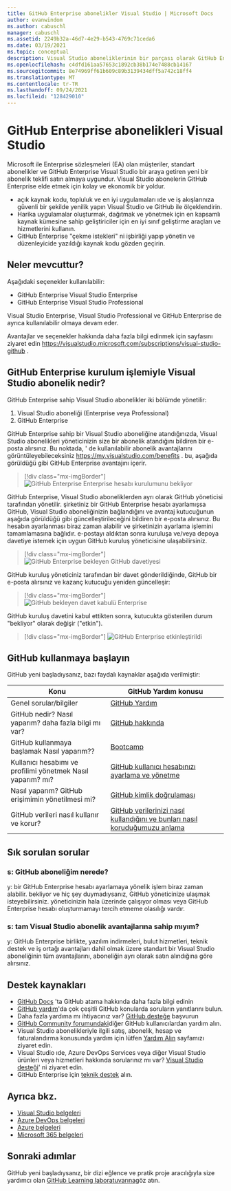 ```yaml
---
title: GitHub Enterprise abonelikler Visual Studio | Microsoft Docs
author: evanwindom
ms.author: cabuschl
manager: cabuschl
ms.assetid: 2249b32a-46d7-4e29-b543-4769c71ceda6
ms.date: 03/19/2021
ms.topic: conceptual
description: Visual Studio aboneliklerinin bir parçası olarak GitHub Enterprise erişme hakkında bilgi edinin
ms.openlocfilehash: c4dfd161aa57653c1892cb38b174e7488cb14167
ms.sourcegitcommit: 8e74969ff61b609c89b3139434dff5a742c18ff4
ms.translationtype: MT
ms.contentlocale: tr-TR
ms.lasthandoff: 09/24/2021
ms.locfileid: "128429010"
---
```

# <a name="visual-studio-subscriptions-with-github-enterprise"></a>GitHub Enterprise abonelikleri Visual Studio 

Microsoft ile Enterprise sözleşmeleri (EA) olan müşteriler, standart abonelikler ve GitHub Enterprise Visual Studio bir araya getiren yeni bir abonelik teklifi satın almaya uygundur. Visual Studio abonelerin GitHub Enterprise elde etmek için kolay ve ekonomik bir yoldur. 

- açık kaynak kodu, topluluk ve en iyi uygulamaları ıde ve iş akışlarınıza güvenli bir şekilde yenilik yapın Visual Studio ve GitHub ile ölçeklendirin.
- Harika uygulamalar oluşturmak, dağıtmak ve yönetmek için en kapsamlı kaynak kümesine sahip geliştiriciler için en iyi sınıf geliştirme araçları ve hizmetlerini kullanın. 
- GitHub Enterprise "çekme istekleri" ni işbirliği yapıp yönetin ve düzenleyicide yazıldığı kaynak kodu gözden geçirin. 

## <a name="whats-available"></a>Neler mevcuttur? 

Aşağıdaki seçenekler kullanılabilir:

- GitHub Enterprise Visual Studio Enterprise
- GitHub Enterprise Visual Studio Professional

Visual Studio Enterprise, Visual Studio Professional ve GitHub Enterprise de ayrıca kullanılabilir olmaya devam eder. 

Avantajlar ve seçenekler hakkında daha fazla bilgi edinmek için sayfasını ziyaret edin <https://visualstudio.microsoft.com/subscriptions/visual-studio-github> . 

## <a name="what-is-the-visual-studio-subscription-with-github-enterprise-setup-process"></a>GitHub Enterprise kurulum işlemiyle Visual Studio abonelik nedir?

GitHub Enterprise sahip Visual Studio abonelikler iki bölümde yönetilir:
1. Visual Studio aboneliği (Enterprise veya Professional)
2. GitHub Enterprise 

GitHub Enterprise sahip bir Visual Studio aboneliğine atandığınızda, Visual Studio abonelikleri yöneticinizin size bir abonelik atandığını bildiren bir e-posta alırsınız.  Bu noktada, ' de kullanılabilir abonelik avantajlarını görüntüleyebileceksiniz <https://my.visualstudio.com/benefits> .  bu, aşağıda görüldüğü gibi GitHub Enterprise avantajını içerir.

   > [!div class="mx-imgBorder"]
   > ![GitHub Enterprise Enterprise hesabı kurulumunu bekliyor](_img/access-github/pending-account-setup.png "kuruluşunuzun öncelikle bir Enterprise hesabı ayarlaması gerekir.")  

GitHub Enterprise, Visual Studio aboneliklerden ayrı olarak GitHub yöneticisi tarafından yönetilir.  şirketiniz bir GitHub Enterprise hesabı ayarlamışsa GitHub, Visual Studio aboneliğinizin bağlandığını ve avantaj kutucuğunun aşağıda görüldüğü gibi güncelleştirileceğini bildiren bir e-posta alırsınız.  Bu hesabın ayarlanması biraz zaman alabilir ve şirketinizin ayarlama işlemini tamamlamasına bağlıdır. e-postayı aldıktan sonra kuruluşa ve/veya depoya davetiye istemek için uygun GitHub kuruluş yöneticisine ulaşabilirsiniz.  

   > [!div class="mx-imgBorder"]
   > ![GitHub Enterprise bekleyen GitHub davetiyesi](_img/access-github/pending-invite.png "GitHub kuruluşa davetiye istemek için GitHub yöneticinize başvurun.")  

GitHub kuruluş yöneticiniz tarafından bir davet gönderildiğinde, GitHub bir e-posta alırsınız ve kazanç kutucuğu yeniden güncelleşir:

   > [!div class="mx-imgBorder"]
   > ![GitHub bekleyen davet kabulü Enterprise](_img/access-github/pending-acceptance.png "E-postada aldığınız davetiyeyi kabul edin GitHub")  

GitHub kuruluş davetini kabul ettikten sonra, kutucukta gösterilen durum "bekliyor" olarak değişir ("etkin").

   > [!div class="mx-imgBorder"]
   > ![GitHub Enterprise etkinleştirildi](_img/access-github/activated.png "Daveti kabul etmenizden sonra kutucuk, aboneliğinizin etkinleştirildiğini gösterir.")  

## <a name="get-started-with-github"></a>GitHub kullanmaya başlayın

GitHub yeni başladıysanız, bazı faydalı kaynaklar aşağıda verilmiştir:

| Konu                                  | GitHub Yardım konusu                                     |
|------------------------------------------|-------------------------------------------------------|
| Genel sorular/bilgiler          | [GitHub Yardım](https://help.github.com)             |
| GitHub nedir?  Nasıl yaparım? daha fazla bilgi mı var?  | [GitHub hakkında](https://help.github.com/categories/about-github)                                       |
| GitHub kullanmaya başlamak Nasıl yaparım??     | [Bootcamp](https://help.github.com/categories/bootcamp)                                              |
| Kullanıcı hesabımı ve profilimi yönetmek Nasıl yaparım? mı?       | [GitHub kullanıcı hesabınızı ayarlama ve yönetme](https://help.github.com/categories/setting-up-and-managing-your-github-user-account)    |
| Nasıl yaparım? GitHub erişimimin yönetilmesi mi?   | [GitHub kimlik doğrulaması](https://help.github.com/categories/authenticating-to-github)                           |
| GitHub verileri nasıl kullanır ve korur? | [GitHub verilerinizi nasıl kullandığını ve bunları nasıl koruduğumuzu anlama](https://help.github.com/categories/understanding-how-github-uses-and-protects-your-data)|

## <a name="frequently-asked-questions"></a>Sık sorulan sorular

### <a name="q--where-is-my-github-subscription"></a>s: GitHub aboneliğim nerede?
y: bir GitHub Enterprise hesabı ayarlamaya yönelik işlem biraz zaman alabilir.  bekliyor ve hiç şey duymadıysanız, GitHub yöneticinize ulaşmak isteyebilirsiniz.  yöneticinizin hala üzerinde çalışıyor olması veya GitHub Enterprise hesabı oluşturmamayı tercih etmeme olasılığı vardır. 

### <a name="q-do-i-get-the-full-visual-studio-subscription-benefits"></a>s: tam Visual Studio abonelik avantajlarına sahip mıyım?
y: GitHub Enterprise birlikte, yazılım indirmeleri, bulut hizmetleri, teknik destek ve iş ortağı avantajları dahil olmak üzere standart bir Visual Studio aboneliğinin tüm avantajlarını, aboneliğin ayrı olarak satın alındığına göre alırsınız.

## <a name="support-resources"></a>Destek kaynakları
- [GitHub Docs](https://docs.github.com/github/setting-up-and-managing-your-enterprise-account/managing-licenses-for-the-github-enterprise-and-visual-studio-bundle) 'ta GitHub atama hakkında daha fazla bilgi edinin
- [GitHub yardım](https://help.github.com)'da çok çeşitli GitHub konularda soruların yanıtlarını bulun.
- Daha fazla yardıma mı ihtiyacınız var?  [GitHub desteğe](https://support.github.com/) başvurun
- [GitHub Community forumundaki](https://github.community/)diğer GitHub kullanıcılardan yardım alın.
- Visual Studio abonelikleriyle ilgili satış, abonelik, hesap ve faturalandırma konusunda yardım için lütfen [Yardım Alın](https://aka.ms/vssubscriberhelp) sayfamızı ziyaret edin.
- Visual Studio ıde, Azure DevOps Services veya diğer Visual Studio ürünleri veya hizmetleri hakkında sorularınız mı var?  [Visual Studio desteği](https://visualstudio.microsoft.com/support/)' ni ziyaret edin.
- GitHub Enterprise için [teknik destek](https://support.microsoft.com/en-us/supportforbusiness/productselection?sapId=b77fe80f-5417-80bd-4b2a-275cf0018c24) alın.   

## <a name="see-also"></a>Ayrıca bkz.
- [Visual Studio belgeleri](https://docs.microsoft.com/visualstudio/)
- [Azure DevOps belgeleri](https://docs.microsoft.com/azure/devops/)
- [Azure belgeleri](https://docs.microsoft.com/azure/)
- [Microsoft 365 belgeleri](https://docs.microsoft.com/microsoft-365/)

## <a name="next-steps"></a>Sonraki adımlar
GitHub yeni başladıysanız, bir dizi eğlence ve pratik proje aracılığıyla size yardımcı olan [GitHub Learning laboratuvarına](https://lab.github.com/)göz atın.

